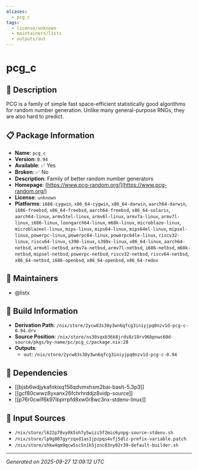 ```yaml
---
aliases:
  - pcg_c
tags:
  - license/unknown
  - maintainers/listx
  - outputs/out
---
```


# pcg_c

## 📝 Description

PCG is a family of simple fast space-efficient statistically good
algorithms for random number generation. Unlike many general-purpose RNGs,
they are also hard to predict.


## 📋 Package Information

- **Name**: `pcg_c`
- **Version**: `0.94`
- **Available**: ✅ Yes
- **Broken**: ✅ No
- **Description**: Family of better random number generators
- **Homepage**: [https://www.pcg-random.org/](https://www.pcg-random.org/)
- **License**: `unknown`
- **Platforms**: `i686-cygwin`, `x86_64-cygwin`, `x86_64-darwin`, `aarch64-darwin`, `i686-freebsd`, `x86_64-freebsd`, `aarch64-freebsd`, `x86_64-solaris`, `aarch64-linux`, `armv5tel-linux`, `armv6l-linux`, `armv7a-linux`, `armv7l-linux`, `i686-linux`, `loongarch64-linux`, `m68k-linux`, `microblaze-linux`, `microblazeel-linux`, `mips-linux`, `mips64-linux`, `mips64el-linux`, `mipsel-linux`, `powerpc-linux`, `powerpc64-linux`, `powerpc64le-linux`, `riscv32-linux`, `riscv64-linux`, `s390-linux`, `s390x-linux`, `x86_64-linux`, `aarch64-netbsd`, `armv6l-netbsd`, `armv7a-netbsd`, `armv7l-netbsd`, `i686-netbsd`, `m68k-netbsd`, `mipsel-netbsd`, `powerpc-netbsd`, `riscv32-netbsd`, `riscv64-netbsd`, `x86_64-netbsd`, `i686-openbsd`, `x86_64-openbsd`, `x86_64-redox`
## 👥 Maintainers

- @listx


## 🔧 Build Information

- **Derivation Path**: `/nix/store/2ycw83s38y3wn6qfcg3iniyjpq0nzv1d-pcg-c-0.94.drv`
- **Source Position**: `/nix/store/ns30sqxb36k8jrds8z18rv96bpnwc60d-source/pkgs/by-name/pc/pcg_c/package.nix:28`
- **Outputs**:
  - `out`:  `/nix/store/2ycw83s38y3wn6qfcg3iniyjpq0nzv1d-pcg-c-0.94`

## 🔗 Dependencies

- [[bjsb6wdjykafnkixq156qdvmxhsm2bai-bash-5.3p3]]
- [[gcf80cwwz8yxanx26fchrhrddjz8vidp-source]]
- [[p76r0cwlf6k97ibprrpfd8xw0r8wc3nx-stdenv-linux]]

## 📁 Input Sources

- `/nix/store/l622p70vy8k5sh7y5wizi5f2mic6ynpg-source-stdenv.sh`
- `/nix/store/lp9g807gyrzqxd1as1jpzpqs4vfj5dlz-prefix-variable.patch`
- `/nix/store/shkw4qm9qcw5sc5n1k5jznc83ny02r39-default-builder.sh`

---
*Generated on 2025-09-27 12:09:12 UTC*

